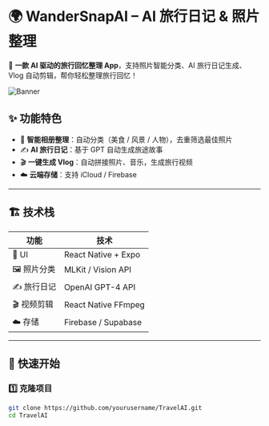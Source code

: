 # 🌍 WanderSnapAI – AI 旅行日记 & 照片整理

🚀 **一款 AI 驱动的旅行回忆整理 App**，支持照片智能分类、AI 旅行日记生成、Vlog 自动剪辑，帮你轻松整理旅行回忆！

![Banner](https://your-image-url.com) <!-- 可换成实际图片 -->

## ✨ 功能特色
- 📸 **智能相册整理**：自动分类（美食 / 风景 / 人物），去重筛选最佳照片
- ✍️ **AI 旅行日记**：基于 GPT 自动生成旅途故事
- 🎬 **一键生成 Vlog**：自动拼接照片、音乐，生成旅行视频
- ☁️ **云端存储**：支持 iCloud / Firebase

---

## 🏗️ 技术栈
| **功能** | **技术** |
|---------|---------|
| 📱 UI | React Native + Expo |
| 🖼️ 照片分类 | MLKit / Vision API |
| ✍️ 旅行日记 | OpenAI GPT-4 API |
| 🎬 视频剪辑 | React Native FFmpeg |
| ☁️ 存储 | Firebase / Supabase |

---

## 🚀 快速开始

### 1️⃣ 克隆项目
```bash
git clone https://github.com/yourusername/TravelAI.git
cd TravelAI
